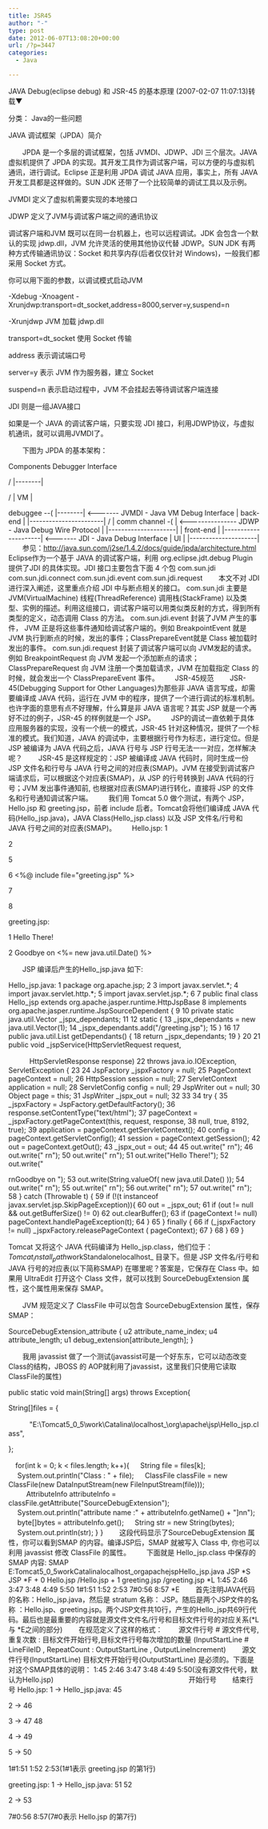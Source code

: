 ```yaml
---
title: JSR45
author: "-"
type: post
date: 2012-06-07T13:08:20+00:00
url: /?p=3447
categories:
  - Java

---
```

JAVA Debug(eclipse debug) 和 JSR-45 的基本原理 (2007-02-07 11:07:13)转载▼
  
分类： Java的一些问题
  
JAVA 调试框架（JPDA）简介

　　JPDA 是一个多层的调试框架，包括 JVMDI、JDWP、JDI 三个层次。JAVA 虚拟机提供了 JPDA 的实现。其开发工具作为调试客户端，可以方便的与虚拟机通讯，进行调试。Eclipse 正是利用 JPDA 调试 JAVA 应用，事实上，所有 JAVA 开发工具都是这样做的。SUN JDK 还带了一个比较简单的调试工具以及示例。
  
JVMDI 定义了虚拟机需要实现的本地接口
  
JDWP 定义了JVM与调试客户端之间的通讯协议

调试客户端和JVM 既可以在同一台机器上，也可以远程调试。JDK 会包含一个默认的实现 jdwp.dll，JVM 允许灵活的使用其他协议代替 JDWP。SUN JDK 有两种方式传输通讯协议：Socket 和共享内存(后者仅仅针对 Windows)，一般我们都采用 Socket 方式。

你可以用下面的参数，以调试模式启动JVM
   
-Xdebug -Xnoagent -Xrunjdwp:transport=dt_socket,address=8000,server=y,suspend=n
    
-Xrunjdwp JVM 加载 jdwp.dll
     
transport=dt_socket 使用 Socket 传输
     
address 表示调试端口号
     
server=y 表示 JVM 作为服务器，建立 Socket
     
suspend=n 表示启动过程中，JVM 不会挂起去等待调试客户端连接
  
JDI 则是一组JAVA接口

如果是一个 JAVA 的调试客户端，只要实现 JDI 接口，利用JDWP协议，与虚拟机通讯，就可以调用JVMDI了。
  
　　下图为 JPDA 的基本架构：
                            
Components Debugger Interface

/ |--------|
                 
/ | VM |
  
debuggee --( |--------| <\---\---- JVMDI - Java VM Debug Interface | back-end | |\---\---\---\---\---\---\-----| / | comm channel -( | <\---\---\---\---\--- JDWP - Java Debug Wire Protocol | |\---\---\---\---\---\---\---| | front-end | |\---\---\---\---\---\---\---| <\---\---- JDI - Java Debug Interface | UI | |\---\---\---\---\---\---\---| 　　参见：http://java.sun.com/j2se/1.4.2/docs/guide/jpda/architecture.html Eclipse作为一个基于 JAVA 的调试客户端，利用 org.eclipse.jdt.debug Plugin 提供了JDI 的具体实现。JDI 接口主要包含下面 4 个包 com.sun.jdi com.sun.jdi.connect com.sun.jdi.event com.sun.jdi.request 　　本文不对 JDI 进行深入阐述，这里重点介绍 JDI 中与断点相关的接口。 com.sun.jdi 主要是JVM(VirtualMachine) 线程(ThreadReference) 调用栈(StackFrame) 以及类型、实例的描述。利用这组接口，调试客户端可以用类似类反射的方式，得到所有类型的定义，动态调用 Class 的方法。 com.sun.jdi.event 封装了JVM 产生的事件， JVM 正是将这些事件通知给调试客户端的。例如 BreakpointEvent 就是 JVM 执行到断点的时候，发出的事件；ClassPrepareEvent就是 Class 被加载时发出的事件。 com.sun.jdi.request 封装了调试客户端可以向 JVM发起的请求。例如 BreakpointRequest 向 JVM 发起一个添加断点的请求；ClassPrepareRequest 向 JVM 注册一个类加载请求，JVM 在加载指定 Class 的时候，就会发出一个 ClassPrepareEvent 事件。 　　JSR-45规范 　　JSR-45(Debugging Support for Other Languages)为那些非 JAVA 语言写成，却需要编译成 JAVA 代码，运行在 JVM 中的程序，提供了一个进行调试的标准机制。也许字面的意思有点不好理解，什么算是非 JAVA 语言呢？其实 JSP 就是一个再好不过的例子，JSR-45 的样例就是一个 JSP。 　　JSP的调试一直依赖于具体应用服务器的实现，没有一个统一的模式，JSR-45 针对这种情况，提供了一个标准的模式。我们知道，JAVA 的调试中，主要根据行号作为标志，进行定位。但是 JSP 被编译为 JAVA 代码之后，JAVA 行号与 JSP 行号无法一一对应，怎样解决呢？ 　　JSR-45 是这样规定的：JSP 被编译成 JAVA 代码时，同时生成一份 JSP 文件名和行号与 JAVA 行号之间的对应表(SMAP)。JVM 在接受到调试客户端请求后，可以根据这个对应表(SMAP)，从 JSP 的行号转换到 JAVA 代码的行号；JVM 发出事件通知前, 也根据对应表(SMAP)进行转化，直接将 JSP 的文件名和行号通知调试客户端。 　　我们用 Tomcat 5.0 做个测试，有两个 JSP，Hello.jsp 和 greeting.jsp，前者 include 后者。Tomcat会将他们编译成 JAVA 代码(Hello_jsp.java)，JAVA Class(Hello_jsp.class) 以及 JSP 文件名/行号和 JAVA 行号之间的对应表(SMAP)。 　　Hello.jsp: 1 
            
2 
            
5 
            
6 <%@ include file="greeting.jsp" %>
            
7 
            
8 
  
greeting.jsp:

1 Hello There!

2 Goodbye on <%= new java.util.Date() %>

　　JSP 编译后产生的Hello_jsp.java 如下:
  
Hello_jsp.java: 1 package org.apache.jsp; 2 3 import javax.servlet.\*; 4 import javax.servlet.http.\*; 5 import javax.servlet.jsp.*; 6 7 public final class Hello_jsp extends org.apache.jasper.runtime.HttpJspBase 8 implements org.apache.jasper.runtime.JspSourceDependent { 9 10 private static java.util.Vector _jspx_dependants; 11 12 static { 13 _jspx_dependants = new java.util.Vector(1); 14 _jspx_dependants.add("/greeting.jsp"); 15 } 16 17 public java.util.List getDependants() { 18 return _jspx_dependants; 19 } 20 21 public void _jspService(HttpServletRequest request,
  
　　　HttpServletResponse response) 22 throws java.io.IOException, ServletException { 23 24 JspFactory _jspxFactory = null; 25 PageContext pageContext = null; 26 HttpSession session = null; 27 ServletContext application = null; 28 ServletConfig config = null; 29 JspWriter out = null; 30 Object page = this; 31 JspWriter _jspx_out = null; 32 33 34 try { 35 _jspxFactory = JspFactory.getDefaultFactory(); 36 response.setContentType("text/html"); 37 pageContext = _jspxFactory.getPageContext(this, request, response, 38 null, true, 8192, true); 39 application = pageContext.getServletContext(); 40 config = pageContext.getServletConfig(); 41 session = pageContext.getSession(); 42 out = pageContext.getOut(); 43 _jspx_out = out; 44 45 out.write(" rn"); 46 out.write(" rn"); 50 out.write(" rn"); 51 out.write("Hello There!"); 52 out.write(" 

rnGoodbye on "); 53 out.write(String.valueOf( new java.util.Date() )); 54 out.write(" rn"); 55 out.write(" rn"); 56 out.write("</body> rn"); 57 out.write("</html> rn"); 58 } catch (Throwable t) { 59 if (!(t instanceof javax.servlet.jsp.SkipPageException)){ 60 out = _jspx_out; 61 if (out != null && out.getBufferSize() != 0) 62 out.clearBuffer(); 63 if (pageContext != null) pageContext.handlePageException(t); 64 } 65 } finally { 66 if (_jspxFactory != null) _jspxFactory.releasePageContext ( pageContext); 67 } 68 } 69 }
  
Tomcat 又将这个 JAVA 代码编译为 Hello_jsp.class，他们位于： $Tomcat_install_path$workStandalonelocalhost_ 目录下。但是 JSP 文件名/行号和 JAVA 行号的对应表(以下简称SMAP) 在哪里呢？答案是，它保存在 Class 中。如果用 UltraEdit 打开这个 Class 文件，就可以找到 SourceDebugExtension 属性，这个属性用来保存 SMAP。

　　JVM 规范定义了 ClassFile 中可以包含 SourceDebugExtension 属性，保存 SMAP：
  
SourceDebugExtension_attribute { u2 attribute_name_index; u4 attribute_length; u1 debug_extension[attribute_length]; }

　　我用 javassist 做了一个测试(javassist可是一个好东东，它可以动态改变Class的结构，JBOSS 的 AOP就利用了javassist，这里我们只使用它读取ClassFile的属性)
  
public static void main(String[] args) throws Exception{
     
String[]files = {
  
　　　"E:\Tomcat5_0_5\work\Catalina\localhost_\org\apache\jsp\Hello_jsp.class",
     
};

　for(int k = 0; k < files.length; k++){ 　 String file = files[k]; 　 System.out.println("Class : " + file); 　 ClassFile classFile = new ClassFile(new DataInputStream(new FileInputStream(file))); 　 　 AttributeInfo attributeInfo = classFile.getAttribute("SourceDebugExtension"); 　 System.out.println("attribute name :" + attributeInfo.getName() + "]nn"); 　 byte[]bytes = attributeInfo.get(); 　 String str = new String(bytes); 　 System.out.println(str); } } 　　这段代码显示了SourceDebugExtension 属性，你可以看到SMAP 的内容。编译JSP后，SMAP 就被写入 Class 中, 你也可以利用 javassist 修改 ClassFile 的属性。 　　下面就是 Hello_jsp.class 中保存的 SMAP 内容: SMAP E:Tomcat5_0_5workCatalinalocalhost_orgapachejspHello_jsp.java JSP \*S JSP \*F + 0 Hello.jsp /Hello.jsp + 1 greeting.jsp /greeting.jsp \*L 1:45 2:46 3:47 3:48 4:49 5:50 1#1:51 1:52 2:53 7#0:56 8:57 \*E 　　首先注明JAVA代码的名称：Hello_jsp.java，然后是 stratum 名称： JSP。随后是两个JSP文件的名称 ：Hello.jsp、greeting.jsp。两个JSP文件共10行，产生的Hello_jsp共69行代码。最后也是最重要的内容就是源文件文件名/行号和目标文件行号的对应关系(\*L 与 \*E之间的部分) 　　在规范定义了这样的格式： 　　源文件行号 # 源文件代号,重复次数 : 目标文件开始行号,目标文件行号每次增加的数量 (InputStartLine # LineFileID , RepeatCount : OutputStartLine , OutputLineIncrement) 　　源文件行号(InputStartLine) 目标文件开始行号(OutputStartLine) 是必须的。下面是对这个SMAP具体的说明： 1:45 2:46 3:47 3:48 4:49 5:50(没有源文件代号，默认为Hello.jsp) 　　　　　　　　　　　　　　　　　　　开始行号 　　结束行号 Hello.jsp: 1 -> Hello_jsp.java: 45
                
2 -> 46
                
3 -> 47 48
                
4 -> 49
                
5 -> 50

1#1:51 1:52 2:53(1#1表示 greeting.jsp 的第1行)
  
greeting.jsp: 1 -> Hello_jsp.java: 51 52
                   
2 -> 53

7#0:56 8:57(7#0表示 Hello.jsp 的第7行)